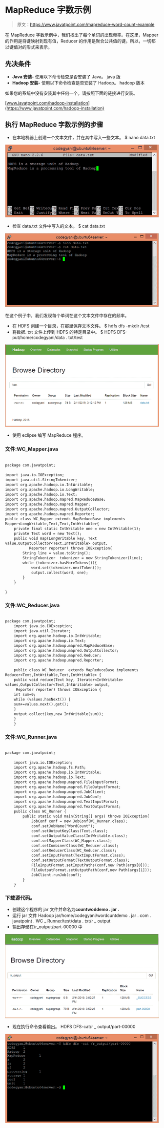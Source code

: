 # MapReduce 字数示例

> 原文：<https://www.javatpoint.com/mapreduce-word-count-example>

在 MapReduce 字数示例中，我们找出了每个单词的出现频率。在这里，Mapper 的作用是将键映射到现有值，Reducer 的作用是聚合公共值的键。所以，一切都以键值对的形式来表示。

## 先决条件

*   **Java 安装-** 使用以下命令检查是否安装了 Java。
    java 版
*   **Hadoop 安装-** 使用以下命令检查是否安装了 Hadoop。
    hadoop 版本

如果您的系统中没有安装其中任何一个，请按照下面的链接进行安装。

[www.javatpoint.com/hadoop-installation](https://www.javatpoint.com/hadoop-installation)

## 执行 MapReduce 字数示例的步骤

*   在本地机器上创建一个文本文件，并在其中写入一些文本。
    $ nano data.txt

![MapReduce Word Count Example](img/0edfeeb9111f1b26669aeb3de17ca057.png)

*   检查 data.txt 文件中写入的文本。
    $ cat data.txt

![MapReduce Word Count Example](img/e2670ce90a027ed2a6df29e35c3424b8.png)

在这个例子中，我们发现每个单词在这个文本文件中存在的频率。

*   在 HDFS 创建一个目录，在那里保存文本文件。
    $ hdfs dfs -mkdir /test
*   将数据. txt 文件上传到 HDFS 的特定目录中。
    $ HDFS DFS-put/home/codegyani/data . txt/test

![MapReduce Word Count Example](img/7be2801634b69f8e9fa2b39ba96cbf95.png)

*   使用 eclipse 编写 MapReduce 程序。

### 文件:WC_Mapper.java

```

package com.javatpoint;

import java.io.IOException;  
import java.util.StringTokenizer;  
import org.apache.hadoop.io.IntWritable;  
import org.apache.hadoop.io.LongWritable;  
import org.apache.hadoop.io.Text;  
import org.apache.hadoop.mapred.MapReduceBase;  
import org.apache.hadoop.mapred.Mapper;  
import org.apache.hadoop.mapred.OutputCollector;  
import org.apache.hadoop.mapred.Reporter;  
public class WC_Mapper extends MapReduceBase implements Mapper<LongWritable,Text,Text,IntWritable>{  
    private final static IntWritable one = new IntWritable(1);  
    private Text word = new Text();  
    public void map(LongWritable key, Text value,OutputCollector<Text,IntWritable> output,   
           Reporter reporter) throws IOException{  
        String line = value.toString();  
        StringTokenizer  tokenizer = new StringTokenizer(line);  
        while (tokenizer.hasMoreTokens()){  
            word.set(tokenizer.nextToken());  
            output.collect(word, one);  
        }  
    }  

}

```

### 文件:WC_Reducer.java

```

package com.javatpoint;
	import java.io.IOException;  
	import java.util.Iterator;  
	import org.apache.hadoop.io.IntWritable;  
	import org.apache.hadoop.io.Text;  
	import org.apache.hadoop.mapred.MapReduceBase;  
	import org.apache.hadoop.mapred.OutputCollector;  
	import org.apache.hadoop.mapred.Reducer;  
	import org.apache.hadoop.mapred.Reporter;  

	public class WC_Reducer  extends MapReduceBase implements Reducer<Text,IntWritable,Text,IntWritable> {  
	public void reduce(Text key, Iterator<IntWritable> values,OutputCollector<Text,IntWritable> output,  
	 Reporter reporter) throws IOException {  
	int sum=0;  
	while (values.hasNext()) {  
	sum+=values.next().get();  
	}  
	output.collect(key,new IntWritable(sum));  
	}  
	}

```

### 文件:WC_Runner.java

```

package com.javatpoint;

	import java.io.IOException;  
	import org.apache.hadoop.fs.Path;  
	import org.apache.hadoop.io.IntWritable;  
	import org.apache.hadoop.io.Text;  
	import org.apache.hadoop.mapred.FileInputFormat;  
	import org.apache.hadoop.mapred.FileOutputFormat;  
	import org.apache.hadoop.mapred.JobClient;  
	import org.apache.hadoop.mapred.JobConf;  
	import org.apache.hadoop.mapred.TextInputFormat;  
	import org.apache.hadoop.mapred.TextOutputFormat;  
	public class WC_Runner {  
	    public static void main(String[] args) throws IOException{  
	        JobConf conf = new JobConf(WC_Runner.class);  
	        conf.setJobName("WordCount");  
	        conf.setOutputKeyClass(Text.class);  
	        conf.setOutputValueClass(IntWritable.class);          
	        conf.setMapperClass(WC_Mapper.class);  
	        conf.setCombinerClass(WC_Reducer.class);  
	        conf.setReducerClass(WC_Reducer.class);       
	        conf.setInputFormat(TextInputFormat.class);  
	        conf.setOutputFormat(TextOutputFormat.class);         
	        FileInputFormat.setInputPaths(conf,new Path(args[0]));  
	        FileOutputFormat.setOutputPath(conf,new Path(args[1]));   
	        JobClient.runJob(conf);  
	    }  
	}  

```

### 下载源代码。

*   创建这个程序的 jar 文件并命名为**countwoddemo . jar .**
*   运行 jar 文件
    Hadoop jar/home/codegyani/wordcuntdemo . jar . com . javatpoint . WC _ Runner/test/data . txt/r _ output
*   输出存储在/r_output/part-00000 中

![MapReduce Word Count Example](img/a913deed72939fa963bea5630cc09930.png)

*   现在执行命令查看输出。
    HDFS DFS-cat/r _ output/part-00000

![MapReduce Word Count Example](img/8c95468828eb24c8ceb4e16248aca190.png)